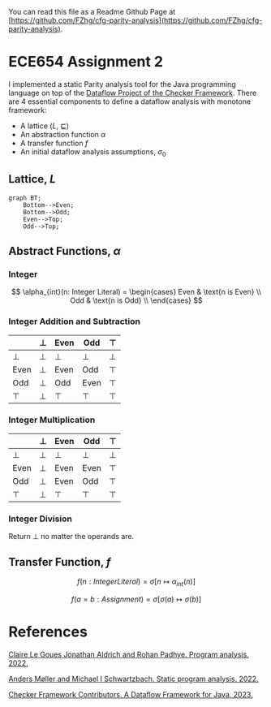 You can read this file as a Readme Github Page at [https://github.com/FZhg/cfg-parity-analysis](https://github.com/FZhg/cfg-parity-analysis).

# ECE654 Assignment 2

I implemented a static Parity analysis tool for the Java programming language on top of the [Dataflow Project of the Checker Framework](https://checkerframework.org/manual/checker-framework-dataflow-manual.pdf). There are 4 essential components to define a dataflow analysis with monotone framework:
* A lattice ($L$, $\sqsubseteq$)
* An abstraction function $\alpha$
* A transfer function $f$
* An initial dataflow analysis assumptions, $\sigma_0$


## Lattice, $L$
```mermaid
graph BT;
    Bottom-->Even;
    Bottom-->Odd;
    Even-->Top;
    Odd-->Top;
```

## Abstract Functions, $\alpha$

### Integer
$$ \alpha_{int}(n: Integer Literal)  =
\begin{cases}
Even & \text{n is Even} \\
Odd &  \text{n is Odd}   \\
\end{cases} $$

### Integer Addition and Subtraction
|        | $\bot$ | Even   | Odd    | $\top$ |
|--------|--------|--------|--------|--------|
| $\bot$ | $\bot$ | $\bot$ | $\bot$ | $\bot$ |
| Even   | $\bot$ | Even   | Odd    | $\top$ |
| Odd    | $\bot$ | Odd    | Even   | $\top$ |
| $\top$ | $\bot$ | $\top$ | $\top$ | $\top$ |

### Integer Multiplication
|        | $\bot$ | Even   | Odd    | $\top$ |
|--------|--------|--------|--------|--------|
| $\bot$ | $\bot$ | $\bot$ | $\bot$ | $\bot$ |
| Even   | $\bot$ | Even   | Even   | $\top$ |
| Odd    | $\bot$ | Even   | Odd    | $\top$ |
| $\top$ | $\bot$ | $\top$ | $\top$ | $\top$ |

### Integer Division
Return  $\bot$ no matter the operands are. 



## Transfer Function, $f$

$$f(n: Integer Literal) = \sigma[n \mapsto \alpha_{int}(n)]$$


$$f(a = b: Assignment) =  \sigma[\sigma(a) \mapsto \sigma(b)]$$



# References
[Claire Le Goues Jonathan Aldrich and Rohan Padhye. Program analysis. 2022.](https://cmu-program-analysis.github.io/2023/resources/program-analysis.pdf)

[Anders Møller and Michael I Schwartzbach. Static program analysis. 2022.](https://cs.au.dk/~amoeller/spa/spa.pdf)

[Checker Framework Contributors. A Dataflow Framework for Java. 2023.](https://checkerframework.org/manual/checker-framework-dataflow-manual.pdf)